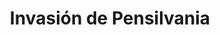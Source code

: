 ﻿---
title: "Invasión de Pensilvania"
permalink: periodes_834.html
layout: periode
dataInici: 1863-06-03
dataFi: 1863-07-24
sidebar: periodes
pares:
  - id: 321
    title: "Guerra de Secesión Americana"
    dataInici: "(1861-04-12)"
    dataFi: "(1865-04-09)"

fills:
  - id: 798
    title: "Batalla de Gettysburg"
    dataInici: "(1863-07-01)"
    dataFi: "(1863-07-03)"

jocsPrincipals:
jocsEscenaris:
  - title: "La Campagne de Gettysburg, 1863"
    bggId: 9957
    dataInici: 1863-06-22
    dataFi: 1863-07-13

  - title: "Roads to Gettysburg"
    bggId: 4206
    dataInici: 
    dataFi: 

  - title: "Roads to Gettysburg II: Lee Strikes North"
    bggId: 215565
    dataInici: 
    dataFi: 

jocsEpoca:
jocsEpocaEscenaris:
---
